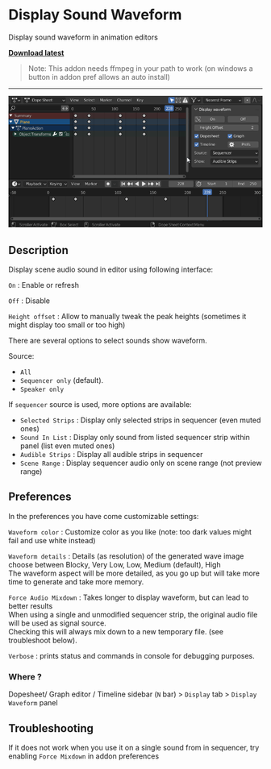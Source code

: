 # Display Sound Waveform

Display sound waveform in animation editors

**[Download latest](https://github.com/Pullusb/sound_waveform_display/archive/refs/heads/main.zip)**

<!-- ### [Demo Youtube]() -->

> Note: This addon needs ffmpeg in your path to work (on windows a button in addon pref allows an auto install)

---

![sound waveform display basic use demo](https://raw.githubusercontent.com/Pullusb/images_repo/master/SWD_sound_wave_display_demo_01.gif)

## Description

Display scene audio sound in editor using following interface:

`On` : Enable or refresh

`Off` : Disable

`Height offset` : Allow to manually tweak the peak heights (sometimes it might display too small or too high)

There are several options to select sounds show waveform.

Source:

- `All`
- `Sequencer only` (default).
- `Speaker only`

If `sequencer` source is used, more options are available:

- `Selected Strips` : Display only selected strips in sequencer (even muted ones)
- `Sound In List` : Display only sound from listed sequencer strip within panel (list even muted ones)
- `Audible Strips` : Display all audible strips in sequencer
- `Scene Range` : Display sequencer audio only on scene range (not preview range)

## Preferences

In the preferences you have come customizable settings:

`Waveform color` : Customize color as you like (note: too dark values might fail and use white instead)

`Waveform details` : Details (as resolution) of the generated wave image  
choose between Blocky, Very Low, Low, Medium (default), High  
The waveform aspect will be more detailed, as you go up but will take more time to generate and take more memory.

`Force Audio Mixdown` : Takes longer to display waveform, but can lead to better results  
When using a single and unmodified sequencer strip, the original audio file will be used as signal source.  
Checking this will always mix down to a new temporary file. (see troubleshoot below).

`Verbose` : prints status and commands in console for debugging purposes.

### Where ?

Dopesheet/ Graph editor / Timeline sidebar (`N` bar) > `Display` tab > `Display Waveform` panel

<!-- ## How

The addon use ffmpeg to generate a waveform from the sound then load it and display in editors background.
For speaker sound or for multiple sequencer strips, audio is mixdowned into a temporary audio file -->

## Troubleshooting

If it does not work when you use it on a single sound from in sequencer, try enabling `Force Mixdown` in addon preferences